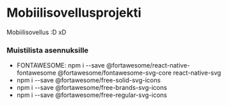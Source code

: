 # Mobiilisovellusprojekti

Mobiilisovellus
:D
xD




### Muistilista asennuksille

* FONTAWESOME: npm i --save @fortawesome/react-native-fontawesome @fortawesome/fontawesome-svg-core react-native-svg
* npm i --save @fortawesome/free-solid-svg-icons
* npm i --save @fortawesome/free-brands-svg-icons
* npm i --save @fortawesome/free-regular-svg-icons